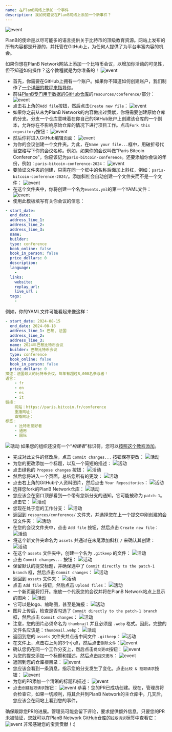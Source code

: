 ```yaml
---
name: 在PlanB网络上添加一个事件
description: 我如何建议在PlanB网络上添加一个新事件？
---
```

![event](assets/cover.webp)

PlanB的使命是以尽可能多的语言提供关于比特币的顶级教育资源。网站上发布的所有内容都是开源的，并托管在GitHub上，为任何人提供了为平台丰富内容的机会。

如果你想在PlanB Network网站上添加一个比特币会议，以增加你活动的可见性，但不知道如何操作？这个教程就是为你准备的！
![event](assets/01.webp)
- 首先，你需要在GitHub上拥有一个账户。如果你不知道如何创建账户，我们制作了[一个详细的教程来指导你](https://planb.network/tutorials/others/create-github-account)。
- 前往[PlanB专门用于数据的GitHub仓库](https://github.com/PlanB-Network/bitcoin-educational-content/tree/dev/resources/conference)的`resources/conference/`部分：
![event](assets/02.webp)
- 点击右上角的`Add file`按钮，然后点击`Create new file`：
![event](assets/03.webp)
- 如果你之前从未为PlanB Network的内容做出过贡献，你将需要创建原始仓库的分支。分支一个仓库意味着在你自己的GitHub账户上创建该仓库的一个副本，允许你在不影响原始仓库的情况下进行项目工作。点击`Fork this repository`按钮：
![event](assets/04.webp)
- 然后你将进入GitHub编辑页面：
![event](assets/05.webp)
- 为你的会议创建一个文件夹。为此，在`Name your file...`框中，用破折号代替空格写下你的会议名称。例如，如果你的会议叫做"Paris Bitcoin Conference"，你应该记为`paris-bitcoin-conference`。还要添加你会议的年份，例如：`paris-bitcoin-conference-2024`：
![event](assets/06.webp)
- 要验证文件夹的创建，只需在同一个框中的名称后面加上斜杠，例如：`paris-bitcoin-conference-2024/`。添加斜杠会自动创建一个文件夹而不是一个文件：
![event](assets/07.webp)
- 在这个文件夹中，你将创建一个名为`events.yml`的第一个YAML文件：
![event](assets/08.webp)
- 使用此模板填写有关你会议的信息：

```yaml
- start_date:
  end_date:
  address_line_1:
  address_line_2: 
  address_line_3: 
  name:
  builder:
  type: conference
  book_online: false
  book_in_person: false
  price_dollars: 0
  description:
  language: 
    - 
  links:
    website:
    replay_url:    
    live_url :
  tags: 
    - 
```

例如，你的YAML文件可能看起来像这样：

```yaml
- start_date: 2024-08-15
  end_date: 2024-08-18
  address_line_1: 巴黎, 法国
  address_line_2: 
  address_line_3: 
  name: 2024年巴黎比特币会议
  builder: 巴黎比特币会议
  type: conference
  book_online: false
  book_in_person: false
  price_dollars: 0
描述：法国最大的比特币会议，每年有超过8,000名参与者！
语言：
    - fr
    - en
    - es
    - it
链接：
    网站：https://paris.bitcoin.fr/conference
    重播网址：
    直播网址：
标签：
    - 比特币爱好者
    - 通用
    - 国际
```
![活动](assets/09.webp)
如果您的组织还没有一个“*构建者*”标识符，您可以[按照这个教程添加](https://planb.network/tutorials/others/add-builder)。

- 完成对此文件的修改后，点击 `Commit changes...` 按钮保存更改：
![活动](assets/10.webp)
- 为您的更改添加一个标题，以及一个简短的描述：
![活动](assets/11.webp)
- 点击绿色的 `Propose changes` 按钮：
![活动](assets/12.webp)
- 然后您将进入一个页面，总结您所有的更改：
![活动](assets/13.webp)
- 点击右上角的GitHub个人资料图片，然后点击 `Your Repositories`：
![活动](assets/14.webp)
- 选择您fork的PlanB Network仓库：
![活动](assets/15.webp)
- 您应该会在窗口顶部看到一个带有您新分支的通知。它可能被称为 `patch-1`。点击它：
![活动](assets/16.webp)
- 您现在处于您的工作分支：
![活动](assets/17.webp)
- 返回到 `resources/conference/` 文件夹，并选择您在上一个提交中刚创建的会议文件夹：
![活动](assets/18.webp)
- 在您的会议文件夹中，点击 `Add file` 按钮，然后点击 `Create new file`：
![活动](assets/19.webp)
- 将这个新文件夹命名为 `assets` 并通过在末尾添加斜杠 `/` 来确认其创建：
![活动](assets/20.webp)
- 在这个 `assets` 文件夹中，创建一个名为 `.gitkeep` 的文件：
![活动](assets/21.webp)
- 点击 `Commit changes...` 按钮：
![活动](assets/22.webp)
- 保留默认的提交标题，并确保选中了 `Commit directly to the patch-1 branch` 框，然后点击 `Commit changes`：
![活动](assets/23.webp)
- 返回到 `assets` 文件夹：
![活动](assets/24.webp)
- 点击 `Add file` 按钮，然后点击 `Upload files`： ![活动](assets/25.webp)
- 一个新页面将打开。拖放一个代表您的会议并将在PlanB Network站点上显示的图片：
![活动](assets/26.webp)
- 它可以是logo、缩略图，甚至是海报：
![活动](assets/27.webp)
- 图片上传后，检查是否勾选了 `Commit directly to the patch-1 branch` 框，然后点击 `Commit changes`：
![活动](assets/28.webp)
- 注意，您的图片必须命名为 `thumbnail` 并且必须是 `.webp` 格式。因此，完整的文件名应该是：`thumbnail.webp`：
![活动](assets/29.webp)
- 返回到您的 `assets` 文件夹并点击中间文件 `.gitkeep`：
![活动](assets/30.webp)
- 在文件上，点击右上角的3个小点，然后点击`删除文件`：![event](assets/31.webp)
- 确认您仍在同一个工作分支上，然后点击`提交更改`按钮：
![event](assets/32.webp)
- 为您的提交添加一个标题和描述，然后点击`提交更改`：
![event](assets/33.webp)
- 返回到您的仓库根目录：
![event](assets/34.webp)
- 您应该会看到一条消息，指示您的分支发生了变化。点击`比较 & 拉取请求`按钮：
![event](assets/35.webp)
- 为您的PR添加一个清晰的标题和描述：
![event](assets/36.webp)
- 点击`创建拉取请求`按钮：
![event](assets/37.webp)
恭喜！您的PR已成功创建。现在，管理员将会检查它，如果一切顺利，将其合并到PlanB Network的主仓库中。几天后，您应该会在网站上看到您的事件。

确保跟踪您PR的进展。管理员可能会留下评论，要求提供额外信息。只要您的PR未被验证，您就可以在PlanB Network GitHub仓库的`拉取请求`标签中查看它：
![event](assets/38.webp)
非常感谢您的宝贵贡献！:)
